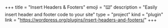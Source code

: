 +++
title = "Insert Headers & Footers"
emoji = "⌨️"
description = "Easily insert header and footer code to your site"
type = "project"
kind = "plugin"
link = "https://wordpress.org/plugins/insert-headers-and-footers/"
+++
